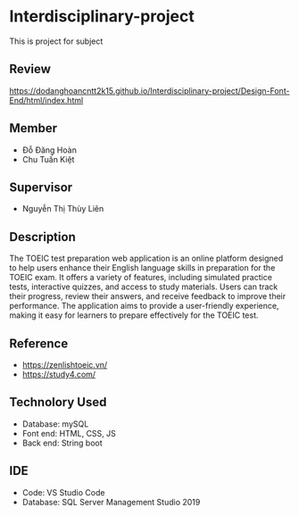 # Interdisciplinary-project
This is project for subject 
## Review
https://dodanghoancntt2k15.github.io/Interdisciplinary-project/Design-Font-End/html/index.html

## Member
 - Đỗ Đăng Hoàn
 - Chu Tuấn Kiệt
## Supervisor
 - Nguyễn Thị Thùy Liên
## Description
The TOEIC test preparation web application is an online platform designed to help users enhance their English language skills in preparation for the TOEIC exam. It offers a variety of features, including simulated practice tests, interactive quizzes, and access to study materials. Users can track their progress, review their answers, and receive feedback to improve their performance. The application aims to provide a user-friendly experience, making it easy for learners to prepare effectively for the TOEIC test.
## Reference
 - https://zenlishtoeic.vn/
 - https://study4.com/

## Technolory Used
 - Database: mySQL
 - Font end: HTML, CSS, JS
 - Back end: String boot
## IDE
 - Code: VS Studio Code
 - Database: SQL Server Management Studio 2019

